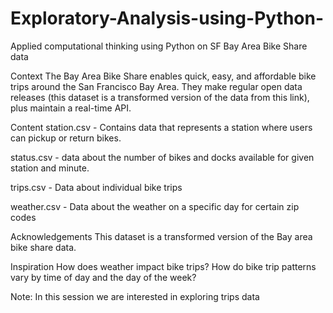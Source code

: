 # Exploratory-Analysis-using-Python-
Applied computational thinking using Python on SF Bay Area Bike Share data 

Context
The Bay Area Bike Share enables quick, easy, and affordable bike trips around the San Francisco Bay Area. They make regular open data releases (this dataset is a transformed version of the data from this link), plus maintain a real-time API.

Content
station.csv - Contains data that represents a station where users can pickup or return bikes.

status.csv - data about the number of bikes and docks available for given station and minute.

trips.csv - Data about individual bike trips

weather.csv - Data about the weather on a specific day for certain zip codes

Acknowledgements
This dataset is a transformed version of the Bay area bike share data.

Inspiration
How does weather impact bike trips?
How do bike trip patterns vary by time of day and the day of the week?

Note: In this session we are interested in exploring trips data 
